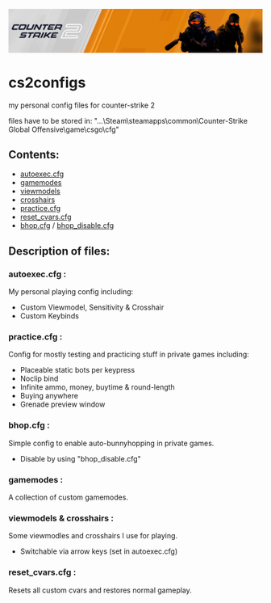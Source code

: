 <p align="center">
  <kbd><img src="media/cs2_banner.PNG" alt="cs2_banner"></kbd>
</p>

# cs2configs
my personal config files for counter-strike 2

files have to be stored in: "...\Steam\steamapps\common\Counter-Strike Global Offensive\game\csgo\cfg" 


## Contents:

<ul>
  <li><a href="cfg/autoexec.cfg">autoexec.cfg</a></li>
  <li><a href="cfg/gamemodes">gamemodes</a></li>
  <li><a href="cfg/viewmodels">viewmodels</a></li>
  <li><a href="cfg/crosshairs">crosshairs</a></li>

  <li><a href="cfg/practice.cfg">practice.cfg</a></li>
  <li><a href="cfg/reset_cvars.cfg">reset_cvars.cfg</a></li>
  <li>
    <a href="cfg/bhop.cfg">bhop.cfg</a> /
    <a href="cfg/bhop_disable.cfg">bhop_disable.cfg</a>
  </li>
</ul>


## Description of files:

### autoexec.cfg :
My personal playing config including:
- Custom Viewmodel, Sensitivity & Crosshair
- Custom Keybinds

### practice.cfg :
Config for mostly testing and practicing stuff in private games including:
- Placeable static bots per keypress
- Noclip bind
- Infinite ammo, money, buytime & round-length
- Buying anywhere
- Grenade preview window

### bhop.cfg :
Simple config to enable auto-bunnyhopping in private games.
- Disable by using "bhop_disable.cfg"

### gamemodes :
A collection of custom gamemodes.

### viewmodels & crosshairs :
Some viewmodles and crosshairs I use for playing.
- Switchable via arrow keys (set in autoexec.cfg)

### reset_cvars.cfg :
Resets all custom cvars and restores normal gameplay.
